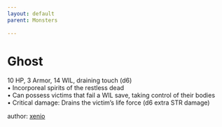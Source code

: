 ```yaml
---
layout: default
parent: Monsters 
   
--- 
```

# Ghost
10 HP, 3 Armor, 14 WIL, draining touch (d6)  
• Incorporeal spirits of the restless dead  
• Can possess victims that fail a WIL save, taking control of their bodies  
• Critical damage: Drains the victim’s life force (d6 extra STR damage)  




author: [xenio](https://xenioinabottle.blogspot.com/2021/02/classic-monsters-for-cairnito-part-1.html) 



